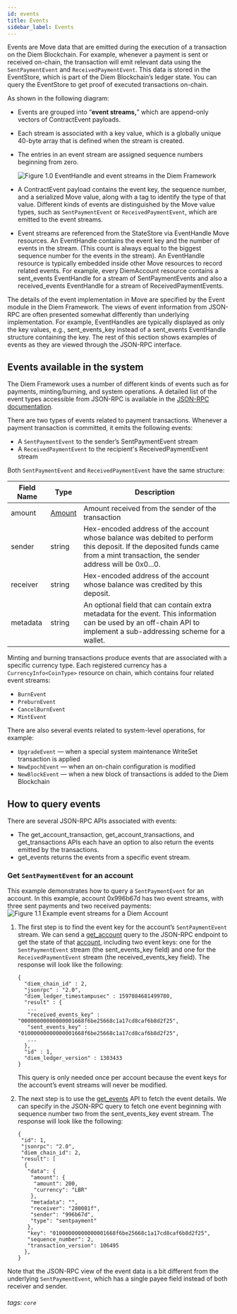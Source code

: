 ```yaml
---
id: events
title: Events
sidebar_label: Events
---
```


Events are Move data that are emitted during the execution of a transaction on the Diem Blockchain. For example, whenever a payment is sent or received on-chain, the transaction will emit relevant data using the `SentPaymentEvent` and `ReceivedPaymentEvent`. This data is stored in the EventStore, which is part of the Diem Blockchain’s ledger state. You can query the EventStore to get proof of executed transactions on-chain.

As shown in the following diagram:

* Events are grouped into “**event streams,**” which are append-only vectors of ContractEvent payloads.
* Each stream is associated with a key value, which is a globally unique 40-byte array that is defined when the stream is created.
* The entries in an event stream are assigned sequence numbers beginning from zero.

  ![Figure 1.0 EventHandle and event streams in the Diem Framework](/img/docs/events-fig1.svg)
  
* A ContractEvent payload contains the event key, the sequence number, and a serialized Move value, along with a tag to identify the type of that value. Different kinds of events are distinguished by the Move value types, such as `SentPaymentEvent` or `ReceivedPaymentEvent`, which are emitted to the event streams.

* Event streams are referenced from the StateStore via EventHandle Move resources. An EventHandle contains the event key and the number of events in the stream. (This count is always equal to the biggest sequence number for the events in the stream). An EventHandle resource is typically embedded inside other Move resources to record related events. For example, every DiemAccount resource contains a sent_events EventHandle for a stream of SentPaymentEvents and also a received_events EventHandle for a stream of ReceivedPaymentEvents.

The details of the event implementation in Move are specified by the Event module in the Diem Framework. The views of event information from JSON-RPC are often presented somewhat differently than underlying implementation. For example, EventHandles are typically displayed as only the key values, e.g., sent_events_key instead of a sent_events EventHandle structure containing the key. The rest of this section shows examples of events as they are viewed through the JSON-RPC interface.

## Events available in the system

The Diem Framework uses a number of different kinds of events such as for payments, minting/burning, and system operations. A detailed list of the event types accessible from JSON-RPC is available in the [JSON-RPC documentation](https://github.com/diem/diem/blob/master/json-rpc/docs/type_event.md).

There are two types of events related to payment transactions. Whenever a payment transaction is committed, it emits the following events:

* A `SentPaymentEvent` to the sender’s SentPaymentEvent stream
* A `ReceivedPaymentEvent` to the recipient's ReceivedPaymentEvent stream

Both `SentPaymentEvent` and `ReceivedPaymentEvent` have the same structure:

| Field Name | Type                                                         | Description                                                  |
| ---------- | ------------------------------------------------------------ | ------------------------------------------------------------ |
| amount     | [Amount](https://github.com/diem/diem/blob/master/json-rpc/docs/type_amount.md) | Amount received from the sender of the transaction           |
| sender     | string                                                       | Hex-encoded address of the account whose balance was debited to perform this deposit. If the deposited funds came from a mint transaction, the sender address will be 0x0...0. |
| receiver   | string                                                       | Hex-encoded address of the account whose balance was credited by this deposit.<br /> |
| metadata   | string                                                       | An optional field that can contain extra metadata for the event. This information can be used by an off-chain API to implement a sub-addressing scheme for a wallet. |



Minting and burning transactions produce events that are associated with a specific currency type. Each registered currency has a `CurrencyInfo<CoinType>` resource on chain, which contains four related event streams:

* `BurnEvent`
* `PreburnEvent`
* `CancelBurnEvent`
* `MintEvent`

There are also several events related to system-level operations, for example:
* `UpgradeEvent` — when a special system maintenance WriteSet transaction is applied
* `NewEpochEvent` — when an on-chain configuration is modified
* `NewBlockEvent` — when a new block of transactions is added to the Diem Blockchain

## How to query events
There are several JSON-RPC APIs associated with events:
* The get_account_transaction, get_account_transactions, and get_transactions APIs each have an option to also return the events emitted by the transactions.
* get_events returns the events from a specific event stream.


### Get `SentPaymentEvent` for an account

This example demonstrates how to query a `SentPaymentEvent` for an account. In this example, account 0x996b67d has two event streams, with three sent payments and two received payments:![Figure 1.1 Example event streams for a Diem Account](/img/docs/events-fig2.svg)

1. The first step is to find the event key for the account’s `SentPaymentEvent` stream. We can send a [get_account](https://github.com/diem/diem/blob/master/json-rpc/docs/method_get_account.md) query to the JSON-RPC endpoint to get the state of that [account](https://github.com/diem/diem/blob/master/json-rpc/docs/type_account.md), including two event keys: one for the `SentPaymentEvent` stream (the sent_events_key field) and one for the `ReceivedPaymentEvent` stream (the received_events_key field). The response will look like the following:

    ```
    {
      "diem_chain_id" : 2,
      "jsonrpc" : "2.0",
      "diem_ledger_timestampusec" : 1597084681499780,
      "result" : {
       ...
       "received_events_key" : "00000000000000001668f6be25668c1a17cd8caf6b8d2f25",
       "sent_events_key" : "01000000000000001668f6be25668c1a17cd8caf6b8d2f25",
       ...
      },
      "id" : 1,
      "diem_ledger_version" : 1303433
    }
    ```


    This query is only needed once per account because the event     keys for the account’s event streams will never be modified.

2. The next step is to use the [get_events](https://github.com/diem/diem/blob/master/json-rpc/docs/method_get_events.md) API to fetch the event details. We can specify in the JSON-RPC query to fetch one event beginning with sequence number two from the sent_events_key event stream. The response will look like the following:

    ```
    {
     "id": 1,
     "jsonrpc": "2.0",
     "diem_chain_id": 2,
     "result": [
      {
       "data": {
        "amount": {
         "amount": 200,
         "currency": "LBR"
        },
        "metadata": "",
        "receiver": "280081f",
        "sender": "996b67d",
        "type": "sentpayment"
       },
       "key": "01000000000000001668f6be25668c1a17cd8caf6b8d2f25",
       "sequence_number": 2,
       "transaction_version": 106495
      },
    }
    ```


Note that the JSON-RPC view of the event data is a bit different from the underlying `SentPaymentEvent`, which has a single payee field instead of both receiver and sender.


###### tags: `core`